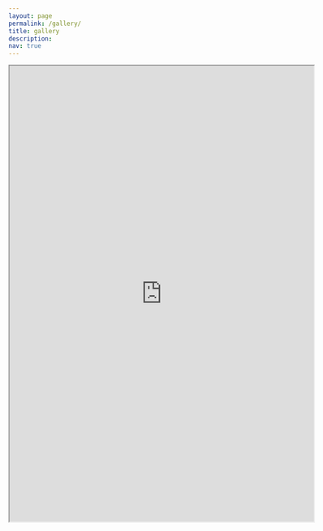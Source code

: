 ```yaml
---
layout: page
permalink: /gallery/
title: gallery
description: 
nav: true
---
```



<iframe width="600" height="900"
src="https://www.youtube.com/embed/YzueM5x8xso?loop=1">
</iframe>

